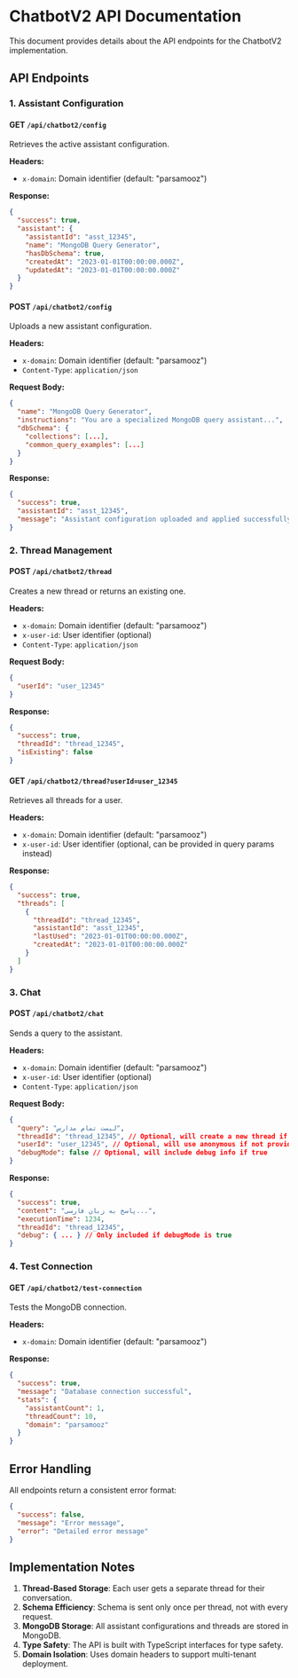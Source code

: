 # ChatbotV2 API Documentation

This document provides details about the API endpoints for the ChatbotV2 implementation.

## API Endpoints

### 1. Assistant Configuration

#### GET `/api/chatbot2/config`

Retrieves the active assistant configuration.

**Headers:**

- `x-domain`: Domain identifier (default: "parsamooz")

**Response:**

```json
{
  "success": true,
  "assistant": {
    "assistantId": "asst_12345",
    "name": "MongoDB Query Generator",
    "hasDbSchema": true,
    "createdAt": "2023-01-01T00:00:00.000Z",
    "updatedAt": "2023-01-01T00:00:00.000Z"
  }
}
```

#### POST `/api/chatbot2/config`

Uploads a new assistant configuration.

**Headers:**

- `x-domain`: Domain identifier (default: "parsamooz")
- `Content-Type`: `application/json`

**Request Body:**

```json
{
  "name": "MongoDB Query Generator",
  "instructions": "You are a specialized MongoDB query assistant...",
  "dbSchema": {
    "collections": [...],
    "common_query_examples": [...]
  }
}
```

**Response:**

```json
{
  "success": true,
  "assistantId": "asst_12345",
  "message": "Assistant configuration uploaded and applied successfully"
}
```

### 2. Thread Management

#### POST `/api/chatbot2/thread`

Creates a new thread or returns an existing one.

**Headers:**

- `x-domain`: Domain identifier (default: "parsamooz")
- `x-user-id`: User identifier (optional)
- `Content-Type`: `application/json`

**Request Body:**

```json
{
  "userId": "user_12345"
}
```

**Response:**

```json
{
  "success": true,
  "threadId": "thread_12345",
  "isExisting": false
}
```

#### GET `/api/chatbot2/thread?userId=user_12345`

Retrieves all threads for a user.

**Headers:**

- `x-domain`: Domain identifier (default: "parsamooz")
- `x-user-id`: User identifier (optional, can be provided in query params instead)

**Response:**

```json
{
  "success": true,
  "threads": [
    {
      "threadId": "thread_12345",
      "assistantId": "asst_12345",
      "lastUsed": "2023-01-01T00:00:00.000Z",
      "createdAt": "2023-01-01T00:00:00.000Z"
    }
  ]
}
```

### 3. Chat

#### POST `/api/chatbot2/chat`

Sends a query to the assistant.

**Headers:**

- `x-domain`: Domain identifier (default: "parsamooz")
- `x-user-id`: User identifier (optional)
- `Content-Type`: `application/json`

**Request Body:**

```json
{
  "query": "لیست تمام مدارس",
  "threadId": "thread_12345", // Optional, will create a new thread if not provided
  "userId": "user_12345", // Optional, will use anonymous if not provided
  "debugMode": false // Optional, will include debug info if true
}
```

**Response:**

```json
{
  "success": true,
  "content": "پاسخ به زبان فارسی...",
  "executionTime": 1234,
  "threadId": "thread_12345",
  "debug": { ... } // Only included if debugMode is true
}
```

### 4. Test Connection

#### GET `/api/chatbot2/test-connection`

Tests the MongoDB connection.

**Headers:**

- `x-domain`: Domain identifier (default: "parsamooz")

**Response:**

```json
{
  "success": true,
  "message": "Database connection successful",
  "stats": {
    "assistantCount": 1,
    "threadCount": 10,
    "domain": "parsamooz"
  }
}
```

## Error Handling

All endpoints return a consistent error format:

```json
{
  "success": false,
  "message": "Error message",
  "error": "Detailed error message"
}
```

## Implementation Notes

1. **Thread-Based Storage**: Each user gets a separate thread for their conversation.
2. **Schema Efficiency**: Schema is sent only once per thread, not with every request.
3. **MongoDB Storage**: All assistant configurations and threads are stored in MongoDB.
4. **Type Safety**: The API is built with TypeScript interfaces for type safety.
5. **Domain Isolation**: Uses domain headers to support multi-tenant deployment.
